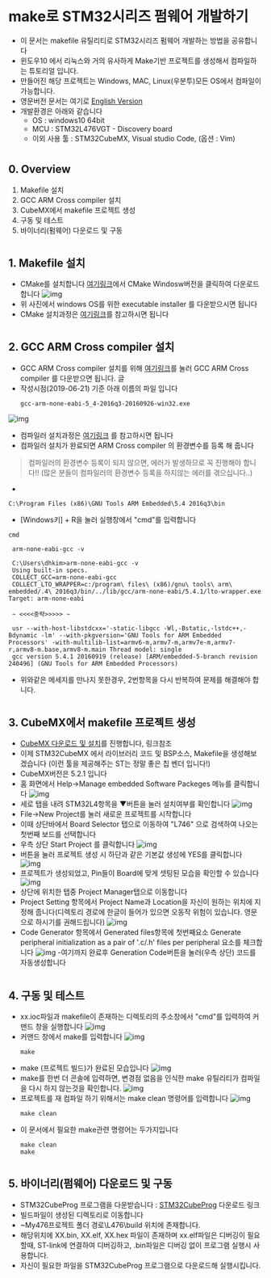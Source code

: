 # make로 STM32시리즈 펌웨어 개발하기
  - 이 문서는 makefile 유틸리티로 STM32시리즈 펌웨어 개발하는 방법을 공유합니다
  - 윈도우10 에서 리눅스와 거의 유사하게 Make기반 프로젝트를 생성해서 컴파일하는 튜토리얼 입니다.
  - 만들어진 해당 프로젝트는 Windows, MAC, Linux(우분투)모든 OS에서 컴파일이 가능합니다.
  - 영문버전 문서는 여기로 [English Version]()
  - 개발환경은 아래와 같습니다
    - OS : windows10 64bit
    - MCU : STM32L476VGT - Discovery board
    - 이외 사용 툴 : STM32CubeMX, Visual studio Code, (옵션 : Vim)
 #
 ## 0. Overview
   1. Makefile 설치
   2. GCC ARM Cross compiler 설치
   3. CubeMX에서 makefile 프로젝트 생성
   4. 구동 및 테스트
   5. 바이너리(펌웨어) 다운로드 및 구동
 #
 ## 1. Makefile 설치
   - CMake를 설치합니다 [여기링크](https://cmake.org/download/)에서 CMake Windosw버전을 클릭하여 다운로드 합니다
   ![img](/img/20190621-no006.png)
   - 위 사진에서 windows OS를 위한 executable installer 를 다운받으시면 됩니다
   - CMake 설치과정은 [여기링크](https://westwoodforever.blogspot.com/2013/04/cmake-windows.html)를 참고하시면 됩니다
 #
 ## 2. GCC ARM Cross compiler 설치
   - GCC ARM Cross compiler 설치를 위해 [여기링크](https://launchpad.net/gcc-arm-embedded/+download)를 눌러 GCC ARM Cross compiler 를 다운받으면 됩니다. 글 
   - 작성시점(2019-06-21) 기준 아래 이름의 파일 입니다
      ```
      gcc-arm-none-eabi-5_4-2016q3-20160926-win32.exe
      ```
   ![img](/img/20190621-no007.png)
   - 컴파일러 설치과정은 [여기링크](https://ddnemo.tistory.com/97) 를 참고하시면 됩니다
   - 컴파일러 설치가 완료되면 ARM Cross compiler 의 환경변수를 등록 해 줍니다
   > 컴파일러의 환경변수 등록이 되지 않으면, 에러가 발생하므로 꼭 진행해야 합니다!! (많은 분들이 컴파일러의 환경변수 등록을 하지않는 에러를 겪으십니다..)
   - 
   ```
   C:\Program Files (x86)\GNU Tools ARM Embedded\5.4 2016q3\bin
   ```
   - [Windows키] + R을 눌러 실행창에서 "cmd"를 입력합니다
   ```
   cmd
   ```
   ```
    arm-none-eabi-gcc -v
   ```
   ```
    C:\Users\dhkim>arm-none-eabi-gcc -v
    Using built-in specs.
    COLLECT_GCC=arm-none-eabi-gcc
    COLLECT_LTO_WRAPPER=c:/program\ files\ (x86)/gnu\ tools\ arm\ embedded/.4\ 2016q3/bin/../lib/gcc/arm-none-eabi/5.4.1/lto-wrapper.exe Target: arm-none-eabi
    
    ~ <<<<중략>>>>> ~

    usr --with-host-libstdcxx='-static-libgcc -Wl,-Bstatic,-lstdc++,-Bdynamic -lm' --with-pkgversion='GNU Tools for ARM Embedded Processors' -with-multilib-list=armv6-m,armv7-m,armv7e-m,armv7-r,armv8-m.base,armv8-m.main Thread model: single
    gcc version 5.4.1 20160919 (release) [ARM/embedded-5-branch revision 240496] (GNU Tools for ARM Embedded Processors)

   ```
  - 위와같은 메세지를 만나지 못한경우, 2번항목을 다시 반복하여 문제를 해결해야 합니다.
 #
 ## 3. CubeMX에서 makefile 프로젝트 생성
   - [CubeMX 다운로드 및 설치](https://www.plainy.co.kr/bbs/board.php?bo_table=ecosystem_tip&wr_id=1)를 진행합니다, 링크참조
   - 이제 STM32CubeMX 에서 라이브러리 코드 및 BSP소스, Makefile을 생성해보겠습니다 (이런 툴을 제공해주는 ST는 정말 좋은 칩 벤더 입니다!)
   - CubeMX버전은 5.2.1 입니다
   - 홈 화면에서 Help->Manage embedded Software Packeges 메뉴를 클릭합니다
   ![img](/img/20190621-no010.png)
   - 세로 탭을 내려 STM32L4항목을 ▼버튼을 눌러 설치여부를 확인합니다
   ![img](/img/20190621-no011.png)
   - File->New Project를 눌러 새로운 프로젝트를 시작합니다
   - 이때 상단바에서 Board Selector 탭으로 이동하여 "L746" 으로 검색하여 나오는 첫번째 보드를 선택합니다
   - 우측 상단 Start Project 를 클릭합니다
   ![img](/img/20190621-no012.png)
   - 버튼을 눌러 프로젝트 생성 시 하단과 같은 기본값 생성에 YES를 클릭합니다
   ![img](/img/20190621-no013.png)
   - 프로젝트가 생성되었고, Pin들이 Board에 맞게 셋팅된 모습을 확인할 수 있습니다
   ![img](/img/20190621-no014.png)
   - 상단에 위치한 탭중 Project Manager탭으로 이동합니다
   - Project Setting 항목에서 Project Name과 Location을 자신이 원하는 위치에 지정해 줍니다(디렉토리 경로에 한글이 들어가 있으면 오동작 위험이 있습니다. 영문으로 하시기를 권해드립니다) 
   ![img](/img/20190621-no015.png)
   - Code Generator 항목에서 Generated files항목에 첫번째요소 Generate peripheral initialization as a pair of '.c/.h' files per peripheral 요소를 체크합니다
   ![img](/img/20190621-no016.png)
   -여기까지 완료후 Generation Code버튼을 눌러(우측 상단) 코드를 자동생성합니다
 #
 ## 4. 구동 및 테스트
   - xx.ioc파일과 makefile이 존재하는 디렉토리의 주소창에서 "cmd"를 입력하여 커맨드 창을 실행합니다
   ![img](/img/20190621-no001.png)
   - 커맨드 창에서 make를 입력합니다
   ![img](/img/20190621-no002.png)
      ```
      make
      ```
   - make (프로젝트 빌드)가 완료된 모습입니다
   ![img](/img/20190621-no003.png)
   - make를 한번 더 콘솔에 입력하면, 변경점 없음을 인식한 make 유틸리티가 컴파일을 다시 하지 않는것을 확인합니다.
   ![img](/img/20190621-no004.png)
   - 프로젝트를 재 컴파일 하기 위해서는 make clean 명령어를 입력합니다
   ![img](/img/20190621-no005.png)
      ```
      make clean
      ```
   - 이 문서에서 필요한 make관련 명령어는 두가지입니다
      ```
      make clean
      make
      ```
 #
 ## 5. 바이너리(펌웨어) 다운로드 및 구동
   - STM32CubeProg 프로그램을 다운받습니다 : [STM32CubeProg](https://my.st.com/content/my_st_com/en/products/development-tools/software-development-tools/stm32-software-development-tools/stm32-programmers/stm32cubeprog.license=1560518458349.product=STM32CubeProg.version=2.1.0.html) 다운로드 링크
   - 빌드파일이 생성된 디렉토리로 이동합니다
   - ~My476프로젝트 폴더 경로\L476\build 위치에 존재합니다.
   - 해당위치에 XX.bin, XX.elf, XX.hex 파일이 존재하며 xx.elf파일은 디버깅이 필요할때, ST-link에 연결하여 디버깅하고, .bin파일은 디버깅 없이 프로그램 실행시 사용합니다.
   - 자신이 필요한 파일을 STM32CubeProg 프로그램으로 다운로드해 실행시킵니다.


 